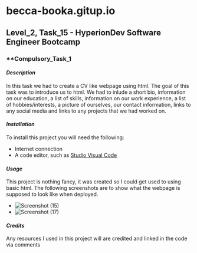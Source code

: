 # **becca-booka.gitup.io**
## **Level_2, Task_15 - HyperionDev Software Engineer Bootcamp**
### **Compulsory_Task_1

#### _**Description**_
In this task we had to create a CV like webpage using html. The goal of this task was to introduce us to html. We had to inlude a short bio, information on our education, a list of skills, information on our work experience, a list of hobbies/interests, a picture of ourselves, our contact information, links to any social media and links to any projects that we had worked on.

#### _**Installation**_
To install this project you will need the following:
* Internet connection
* A code editor, such as [Studio Visual Code](https://code.visualstudio.com/download)

#### _**Usage**_
This project is nothing fancy, it was created so I could get used to using basic html. The following screenshots are to show what the webpage is supposed to look like when deployed.
* ![Screenshot (15)](https://github.com/becca-booka/becca-booka.repo1/assets/142508818/fc8e256f-c94f-47f9-9cdc-7ebe744b4691)
* ![Screenshot (17)](https://github.com/becca-booka/becca-booka.repo1/assets/142508818/66f8ba82-da42-4950-a57f-c816c16308eb)

#### _**Credits**_
Any resources I used in this project will are credited and linked in the code via comments

